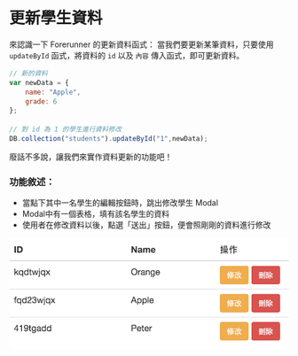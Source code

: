 # 更新學生資料

來認識一下 Forerunner 的更新資料函式：
當我們要更新某筆資料，只要使用 `updateById` 函式，將資料的 `id` 以及 `內容` 傳入函式，即可更新資料。

```javascript
// 新的資料
var newData = {
    name: "Apple",
    grade: 6
};

// 對 id 為 1 的學生進行資料修改
DB.collection("students").updateById("1",newData);
```

廢話不多說，讓我們來實作資料更新的功能吧！

### 功能敘述：
* 當點下其中一名學生的編輯按鈕時，跳出修改學生 Modal
* Modal中有一個表格，填有該名學生的資料
* 使用者在修改資料以後，點選「送出」按鈕，便會照剛剛的資料進行修改

![範例](img/feature-buttons.png)
